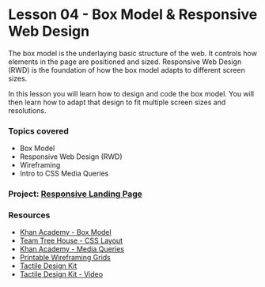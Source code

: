# Lesson 04 - Box Model & Responsive Web Design

The box model is the underlaying basic structure of the web. It controls how elements in the page are positioned and sized. Responsive Web Design (RWD) is the foundation of how the box model adapts to different screen sizes. 

In this lesson you will learn how to design and code the box model. You will then learn how to adapt that design to fit multiple screen sizes and resolutions.


### Topics covered

* Box Model
* Responsive Web Design (RWD)
* Wireframing
* Intro to CSS Media Queries


### Project: [Responsive Landing Page](IDD510_17sp/Lessons/04-box-model-responsive-web-design/landingpage.html)


### Resources

* [Khan Academy - Box Model](https://www.khanacademy.org/computing/computer-programming/html-css/css-layout-properties/p/css-box-model)
* [Team Tree House - CSS Layout](https://teamtreehouse.com/library/css-layout-techniques)
* [Khan Academy - Media Queries](https://www.khanacademy.org/computer-programming/adaptive-design-with-media-query/3261770295)
* [Printable Wireframing Grids](http://sneakpeekit.com/)
* [Tactile Design Kit](http://tactiledesignkit.com/)
* [Tactile Design Kit - Video](https://vimeo.com/69134053)
